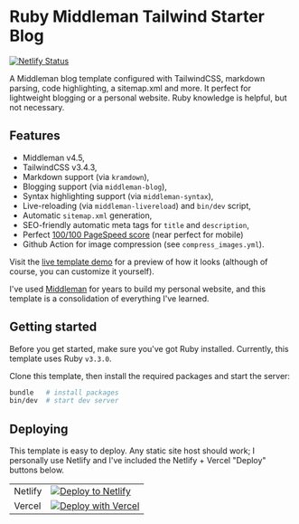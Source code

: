 # Ruby Middleman Tailwind Starter Blog

[![Netlify Status](https://api.netlify.com/api/v1/badges/1d340bcd-8b88-47db-b12d-e83d2ac350ef/deploy-status)](https://app.netlify.com/sites/ruby-middleman-tailwind-starter-blog/deploys)

A Middleman blog template configured with TailwindCSS, markdown parsing, code highlighting, a sitemap.xml and more. It perfect for lightweight blogging or a personal website. Ruby knowledge is helpful, but not necessary.

## Features

- Middleman v4.5,
- TailwindCSS v3.4.3,
- Markdown support (via `kramdown`),
- Blogging support (via `middleman-blog`),
- Syntax highlighting support (via `middleman-syntax`),
- Live-reloading (via `middleman-livereload`) and `bin/dev` script,
- Automatic `sitemap.xml` generation,
- SEO-friendly automatic meta tags for `title` and `description`,
- Perfect [100/100 PageSpeed score](https://pagespeed.web.dev/analysis/https-main--ruby-middleman-tailwind-starter-blog-netlify-app/o3pfqkngtp?form_factor=desktop) (near perfect for mobile)
- Github Action for image compression (see `compress_images.yml`).

Visit the [live template demo](https://ruby-middleman-tailwind-starter-blog.netlify.app/) for a preview of how it looks (although of course, you can customize it yourself).

I've used [Middleman](https://middlemanapp.com/) for years to build my personal website, and this template is a consolidation of everything I've learned.

## Getting started

Before you get started, make sure you've got Ruby installed. Currently, this template uses Ruby `v3.3.0`.

Clone this template, then install the required packages and start the server:

```sh
bundle   # install packages
bin/dev  # start dev server
```

## Deploying

This template is easy to deploy. Any static site host should work; I personally use Netlify and I've included the Netlify + Vercel "Deploy" buttons below.

|         |                                                                                                                                                                                                   |
| ------- | ------------------------------------------------------------------------------------------------------------------------------------------------------------------------------------------------- |
| Netlify | [![Deploy to Netlify](https://www.netlify.com/img/deploy/button.svg)](https://app.netlify.com/start/deploy?repository=https://github.com/harrison-broadbent/ruby-middleman-tailwind-starter-blog) |
| Vercel  | [![Deploy with Vercel](https://vercel.com/button)](https://vercel.com/new/clone?repository-url=https%3A%2F%2Fgithub.com%2Fharrison-broadbent%2Fruby-middleman-tailwind-starter-blog)              |
